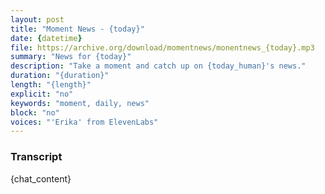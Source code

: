 ```yaml
---
layout: post
title: "Moment News - {today}"
date: {datetime}
file: https://archive.org/download/momentnews/monentnews_{today}.mp3
summary: "News for {today}"
description: "Take a moment and catch up on {today_human}'s news."
duration: "{duration}"
length: "{length}"
explicit: "no"
keywords: "moment, daily, news"
block: "no"
voices: "'Erika' from ElevenLabs"
---
```


### Transcript

{chat_content}
